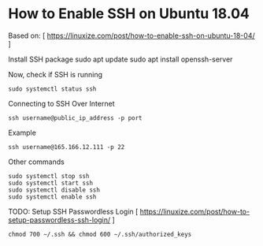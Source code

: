 # How to Enable SSH on Ubuntu 18.04
Based on: [ https://linuxize.com/post/how-to-enable-ssh-on-ubuntu-18-04/ ]

Install SSH package
    sudo apt update
    sudo apt install openssh-server

Now, check if SSH is running

    sudo systemctl status ssh

Connecting to SSH Over Internet

    ssh username@public_ip_address -p port

Example

    ssh username@165.166.12.111 -p 22

Other commands

    sudo systemctl stop ssh
    sudo systemctl start ssh
    sudo systemctl disable ssh
    sudo systemctl enable ssh

TODO:
Setup SSH Passwordless Login
[ https://linuxize.com/post/how-to-setup-passwordless-ssh-login/ ]

    chmod 700 ∼/.ssh && chmod 600 ∼/.ssh/authorized_keys


